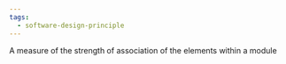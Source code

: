 ```yaml
---
tags:
  - software-design-principle
---
```

A measure of the strength of association of the elements within a module